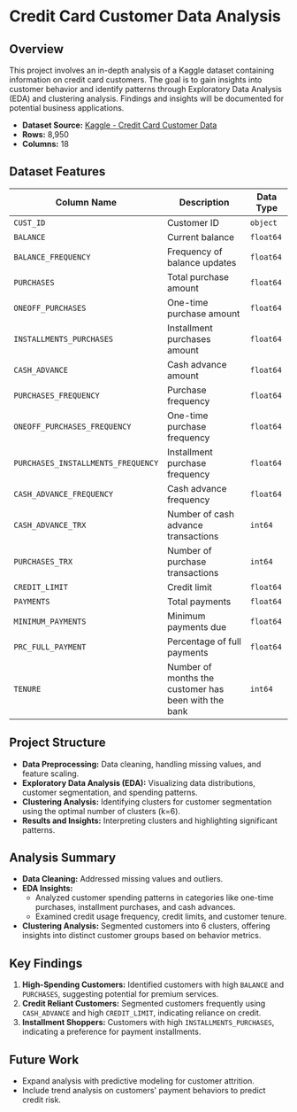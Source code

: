 # Credit Card Customer Data Analysis

## Overview

This project involves an in-depth analysis of a Kaggle dataset containing information on credit card customers. The goal is to gain insights into customer behavior and identify patterns through Exploratory Data Analysis (EDA) and clustering analysis. Findings and insights will be documented for potential business applications.

- **Dataset Source:** [Kaggle - Credit Card Customer Data](https://www.kaggle.com/datasets/arjunbhasin2013/ccdata?resource=download)
- **Rows:** 8,950
- **Columns:** 18

## Dataset Features

| Column Name                        | Description                                          | Data Type |
| ---------------------------------- | ---------------------------------------------------- | --------- |
| `CUST_ID`                          | Customer ID                                          | `object`  |
| `BALANCE`                          | Current balance                                      | `float64` |
| `BALANCE_FREQUENCY`                | Frequency of balance updates                         | `float64` |
| `PURCHASES`                        | Total purchase amount                                | `float64` |
| `ONEOFF_PURCHASES`                 | One-time purchase amount                             | `float64` |
| `INSTALLMENTS_PURCHASES`           | Installment purchases amount                         | `float64` |
| `CASH_ADVANCE`                     | Cash advance amount                                  | `float64` |
| `PURCHASES_FREQUENCY`              | Purchase frequency                                   | `float64` |
| `ONEOFF_PURCHASES_FREQUENCY`       | One-time purchase frequency                          | `float64` |
| `PURCHASES_INSTALLMENTS_FREQUENCY` | Installment purchase frequency                       | `float64` |
| `CASH_ADVANCE_FREQUENCY`           | Cash advance frequency                               | `float64` |
| `CASH_ADVANCE_TRX`                 | Number of cash advance transactions                  | `int64`   |
| `PURCHASES_TRX`                    | Number of purchase transactions                      | `int64`   |
| `CREDIT_LIMIT`                     | Credit limit                                         | `float64` |
| `PAYMENTS`                         | Total payments                                       | `float64` |
| `MINIMUM_PAYMENTS`                 | Minimum payments due                                 | `float64` |
| `PRC_FULL_PAYMENT`                 | Percentage of full payments                          | `float64` |
| `TENURE`                           | Number of months the customer has been with the bank | `int64`   |

## Project Structure

- **Data Preprocessing:** Data cleaning, handling missing values, and feature scaling.
- **Exploratory Data Analysis (EDA):** Visualizing data distributions, customer segmentation, and spending patterns.
- **Clustering Analysis:** Identifying clusters for customer segmentation using the optimal number of clusters (k=6).
- **Results and Insights:** Interpreting clusters and highlighting significant patterns.

## Analysis Summary

- **Data Cleaning:** Addressed missing values and outliers.
- **EDA Insights:**
  - Analyzed customer spending patterns in categories like one-time purchases, installment purchases, and cash advances.
  - Examined credit usage frequency, credit limits, and customer tenure.
- **Clustering Analysis:** Segmented customers into 6 clusters, offering insights into distinct customer groups based on behavior metrics.

## Key Findings

1. **High-Spending Customers:** Identified customers with high `BALANCE` and `PURCHASES`, suggesting potential for premium services.
2. **Credit Reliant Customers:** Segmented customers frequently using `CASH_ADVANCE` and high `CREDIT_LIMIT`, indicating reliance on credit.
3. **Installment Shoppers:** Customers with high `INSTALLMENTS_PURCHASES`, indicating a preference for payment installments.

## Future Work

- Expand analysis with predictive modeling for customer attrition.
- Include trend analysis on customers' payment behaviors to predict credit risk.
